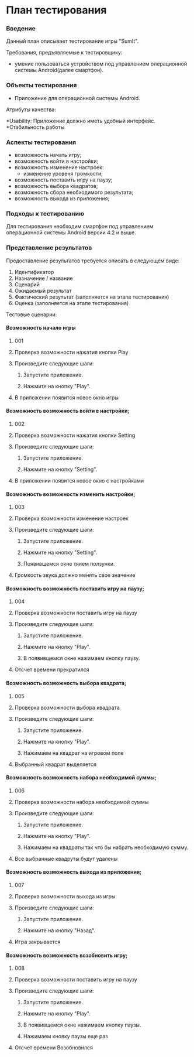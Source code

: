 # План тестирования

### Введение

Данный план описывает тестирование игры "SumIt".

Требования, предъявляемые к тестировщику:

* умение пользоваться устройством под управлением операционной системы Android(далее смартфон).

### Объекты тестирования

* Приложение для операционной системы Android.

Атрибуты качества:

*Usability: Приложение должно иметь удобный интерфейс.
*Стабильность работы

### Аспекты тестирования

* возможность начать игру;
* возможность войти в настройки;
* возможность изменение настроек:  
    - изменение уровеня громкости;
* возможность поставить игру на паузу;
* возможность выбора квадратов;
* возможность сбора необходимого результата;
* возможность выхода из приложения;

### Подходы к тестированию

Для тестирования необходим смартфон под управлением операционной системы Android версии 4.2 и выше.

### Представление результатов

Предоставление результатов требуется описать в следующем виде:

1. Идентификатор
2. Назначение / название
3. Сценарий
4. Ожидаемый результат
5. Фактический результат (заполняется на этапе тестирования)
6. Оценка (заполняется на этапе тестирования)

Тестовые сценарии:

#### Возможность начало игры

1. 001

2. Проверка возможности нажатия кнопки Play

3. Произведите следующие шаги:

   1. Запустите приложение.

   2. Нажмите на кнопку "Play".

4. В приложении появится новое окно игры

#### Возможность возможность войти в настройки;

1. 002
2. Проверка возможности нажатия кнопки Setting

3. Произведите следующие шаги:

   1. Запустите приложение.

   2. Нажмите на кнопку "Setting".

4. В приложении появится новое окно c настройками

#### Возможность возможность изменить настройки;

1. 003
2. Проверка возможности изменение настроек

3. Произведите следующие шаги:

   1. Запустите приложение.

   2. Нажмите на кнопку "Setting".
   
   3. Появивщемся окне тянем ползунки.

4. Громкость звука должно менять свое значение

#### Возможность возможность поставить игру на паузу;

1. 004
2. Проверка возможности поставить игру на паузу

3. Произведите следующие шаги:

   1. Запустите приложение.

   2. Нажмите на кнопку "Play".
   
   3. В появивщемся окне нажимаем кнопку паузу.

4. Отсчет времени прекратился

#### Возможность возможность выбора квадрата;

1. 005
2. Проверка возможности выбора квадрата

3. Произведите следующие шаги:

   1. Запустите приложение.

   2. Нажмите на кнопку "Play".
   
   3. Нажимаем на квадрат на игровом поле

4. Выбранный квадрат выделяется

#### Возможность возможность набора необходимой суммы;

1. 006
2. Проверка возможности набора необходимой суммы

3. Произведите следующие шаги:

   1. Запустите приложение.

   2. Нажмите на кнопку "Play".
   
   3. Нажимаем на квадраты так что бы набрать необходимую сумму.
   
4. Все выбранные квадруты будут удалены

#### Возможность возможность выхода из приложения;

1. 007
2. Проверка возможности выхода из игры

3. Произведите следующие шаги:

   1. Запустите приложение.

   2. Нажмите на кнопку "Назад".
   
4. Игра закрывается

#### Возможность возможность возобновить игру;

1. 008
2. Проверка возможности поставить игру на паузу

3. Произведите следующие шаги:

   1. Запустите приложение.

   2. Нажмите на кнопку "Play".
   
   3. В появивщемся окне нажимаем кнопку паузы.
   
   4. Нажимаем кновку паузы еще раз

4. Отсчет времени Возобновился
